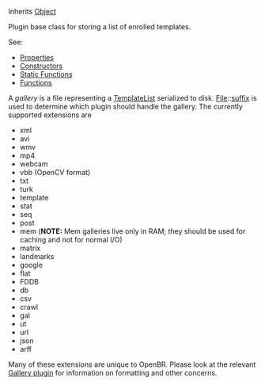 <!-- GALLERY -->

Inherits [Object](../object/object.md)

Plugin base class for storing a list of enrolled templates.

See:

* [Properties](properties.md)
* [Constructors](constructors.md)
* [Static Functions](statics.md)
* [Functions](functions.md)

A *gallery* is a file representing a [TemplateList](../templatelist/templatelist.md) serialized to disk. [File](../file/file.md)::[suffix](../file/functions.md#suffix) is used to determine which plugin should handle the gallery. The currently supported extensions are

* xml
* avi
* wmv
* mp4
* webcam
* vbb (OpenCV format)
* txt
* turk
* template
* stat
* seq
* post
* mem (**NOTE:** Mem galleries live only in RAM; they should be used for caching and not for normal I/O)
* matrix
* landmarks
* google
* flat
* FDDB
* db
* csv
* crawl
* gal
* ut
* url
* json
* arff

Many of these extensions are unique to OpenBR. Please look at the relevant [Gallery plugin](../../../plugin_docs/gallery.md) for information on formatting and other concerns.
